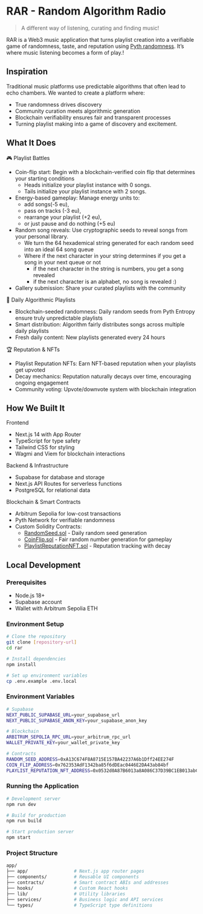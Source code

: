 # RAR - Random Algorithm Radio
> A different way of listening, curating and finding music!

RAR is a Web3 music application that turns playlist creation into a verifiable game of randomness, taste, and reputation using [Pyth randomness](https://github.com/pyth-network/pyth-examples/tree/main/entropy). It’s where music listening becomes a form of play.!


## Inspiration
Traditional music platforms use predictable algorithms that often lead to echo chambers. We wanted to create a platform where:
- True randomness drives discovery
- Community curation meets algorithmic generation
- Blockchain verifiability ensures fair and transparent processes
- Turning playlist making into a game of discovery and excitement. 

## What It Does
🎮 Playlist Battles
- Coin-flip start: Begin with a blockchain-verified coin flip that determines your starting conditions
  - Heads initialize your playlist instance with 0 songs.
  - Tails initialize your playlist instance with 2 songs. 
- Energy-based gameplay: Manage energy units to:
  -  add songs(-5 eu),
  -  pass on tracks (-3 eu),
  -  rearrange your playlist (+2 eu),
  -  or just pause and do nothing (+5 eu)
- Random song reveals: Use cryptographic seeds to reveal songs from your personal library.
  - We turn the 64 hexademical string generated for each random seed into an ideal 64 song queue
  - Where if the next character in your string determines if you get a song in your next queue or not
    - if the next character in the string is numbers, you get a song revealed
    - if the next character is an alphabet, no song is revealed :)   
- Gallery submission: Share your curated playlists with the community

🎵 Daily Algorithmic Playlists
- Blockchain-seeded randomness: Daily random seeds from Pyth Entropy ensure truly unpredictable playlists
- Smart distribution: Algorithm fairly distributes songs across multiple daily playlists
- Fresh daily content: New playlists generated every 24 hours

🏆 Reputation & NFTs
- Playlist Reputation NFTs: Earn NFT-based reputation when your playlists get upvoted
- Decay mechanics: Reputation naturally decays over time, encouraging ongoing engagement
- Community voting: Upvote/downvote system with blockchain integration

## How We Built It
Frontend
- Next.js 14 with App Router
- TypeScript for type safety
- Tailwind CSS for styling
- Wagmi and Viem for blockchain interactions

Backend & Infrastructure
- Supabase for database and storage
- Next.js API Routes for serverless functions
- PostgreSQL for relational data

Blockchain & Smart Contracts
- Arbitrum Sepolia for low-cost transactions
- Pyth Network for verifiable randomness
- Custom Solidity Contracts:
  - [RandomSeed.sol](https://github.com/AdedamolaXL/RAR/blob/main/contract/contracts/RandomSeed.sol) - Daily random seed generation
  - [CoinFlip.sol](https://github.com/AdedamolaXL/RAR/blob/main/contract/contracts/CoinFlip.sol) - Fair random number generation for gameplay
  - [PlaylistReputationNFT.sol](https://github.com/AdedamolaXL/RAR/blob/main/contract/contracts/PlaylistReputationNFT.sol) - Reputation tracking with decay

## Local Development

### Prerequisites
- Node.js 18+
- Supabase account
- Wallet with Arbitrum Sepolia ETH

### Environment Setup
```bash
# Clone the repository
git clone [repository-url]
cd rar
```

```bash
# Install dependencies
npm install
```

```bash
# Set up environment variables
cp .env.example .env.local
```

### Environment Variables
```bash
# Supabase
NEXT_PUBLIC_SUPABASE_URL=your_supabase_url
NEXT_PUBLIC_SUPABASE_ANON_KEY=your_supabase_anon_key

# Blockchain
ARBITRUM_SEPOLIA_RPC_URL=your_arbitrum_rpc_url
WALLET_PRIVATE_KEY=your_wallet_private_key

# Contracts
RANDOM_SEED_ADDRESS=0xA13C674F8A8715E157BA42237A6b1Dff24EE274F
COIN_FLIP_ADDRESS=0x762353AdF1342ba85f6dDEac0446E2DA43ab84bf
PLAYLIST_REPUTATION_NFT_ADDRESS=0x0532d0A87B6013a8A086C37D39BC1EB013abC2f4
```

### Running the Application

```bash
# Development server
npm run dev

# Build for production
npm run build

# Start production server
npm start
```
### Project Structure
```bash
app/
├── app/                 # Next.js app router pages
├── components/          # Reusable UI components
├── contracts/           # Smart contract ABIs and addresses
├── hooks/               # Custom React hooks
├── lib/                 # Utility libraries
├── services/            # Business logic and API services
└── types/               # TypeScript type definitions
```
